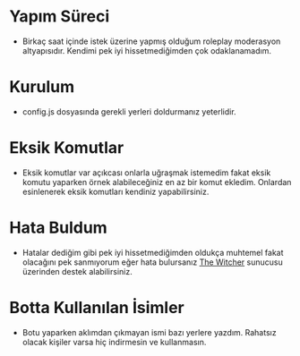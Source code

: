 # Yapım Süreci
- Birkaç saat içinde istek üzerine yapmış olduğum roleplay moderasyon altyapısıdır. Kendimi pek iyi hissetmediğimden çok odaklanamadım.
# Kurulum
- config.js dosyasında gerekli yerleri doldurmanız yeterlidir.
# Eksik Komutlar
- Eksik komutlar var açıkcası onlarla uğraşmak istemedim fakat eksik komutu yaparken örnek alabileceğiniz en az bir komut ekledim. Onlardan esinlenerek eksik komutları kendiniz yapabilirsiniz.
# Hata Buldum
- Hatalar dediğim gibi pek iyi hissetmediğimden oldukça muhtemel fakat olacağını pek sanmıyorum eğer hata bulursanız [The Witcher](https://discord.gg/7y4a2Nz3xh) sunucusu üzerinden destek alabilirsiniz.
# Botta Kullanılan İsimler
- Botu yaparken aklımdan çıkmayan ismi bazı yerlere yazdım. Rahatsız olacak kişiler varsa hiç indirmesin ve kullanmasın.
